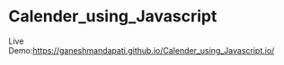 # Calender_using_Javascript

Live Demo:https://ganeshmandapati.github.io/Calender_using_Javascript.io/
